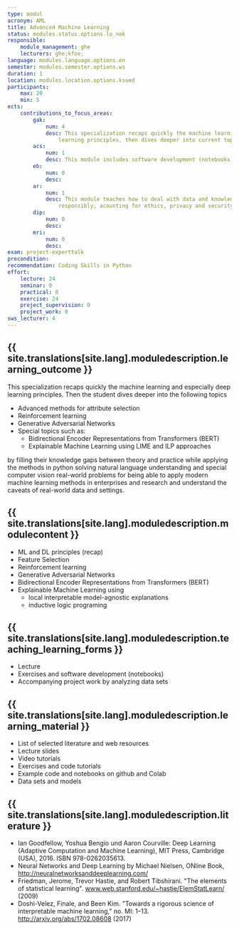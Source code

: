 ```yaml
---
type: modul
acronym: AML
title: Advanced Machine Learning
status: modules.status.options.lo_nok
responsible: 
    module_management: ghe
    lecturers: ghe;kfoe;
language: modules.language.options.en
semester: modules.semester.options.ws
duration: 1
location: modules.location.options.ksued
participants: 
    max: 20
    min: 5
ects: 
    contributions_to_focus_areas:
        gak: 
            num: 4
            desc: This specialization recaps quickly the machine learning and especially deep 
                learning principles, then dives deeper into current topics of the field.
        acs: 
            num: 1
            desc: This module includes software development (notebooks)
        eb: 
            num: 0
            desc:
        ar: 
            num: 1
            desc: This module teaches how to deal with data and knowledge generating methods 
                responsibly, acounting for ethics, privacy and security.
        dip: 
            num: 0
            desc:
        mri: 
            num: 0
            desc:
exam: project-experttalk
precondition: 
recommendation: Coding Skills in Python 
effort:
    lecture: 24
    seminar: 0
    practical: 0
    exercise: 24
    project_supervision: 0
    project_work: 0
sws_lecturer: 4  
---
```



## {{ site.translations[site.lang].moduledescription.learning_outcome }}
<!-- Learning Outcome -->

This specialization recaps quickly the machine learning and especially deep learning principles. 
Then the student dives deeper into the following topics

* Advanced methods for attribute selection
* Reinforcement learning
* Generative Adversarial Networks
* Special topics such as: 
    * Bidirectional Encoder Representations from Transformers (BERT)
    * Explainable Machine Learning using LIME and ILP approaches

by filling their knowledge gaps between theory and practice while applying the methods in python solving natural language understanding and special computer vision real-world problems for being able to apply modern machine learning methods in enterprises and research and understand the caveats of real-world data and settings.

## {{ site.translations[site.lang].moduledescription.modulecontent }}
<!-- Modulinhalt -->

* ML and DL principles (recap)
* Feature Selection 
* Reinforcement learning 
* Generative Adversarial Networks
* Bidirectional Encoder Representations from Transformers (BERT)
* Explainable Machine Learning using
    * local interpretable model-agnostic explanations 
    * inductive logic programing 

## {{ site.translations[site.lang].moduledescription.teaching_learning_forms }}
<!-- Lehr- und Lernformen -->

* Lecture 
* Exercises and software development (notebooks)
* Accompanying project work by analyzing data sets

## {{ site.translations[site.lang].moduledescription.learning_material }}
<!-- Zur Verfügung gestelltes Lehrmaterial -->

* List of selected literature and web resources
* Lecture slides
* Video tutorials
* Exercises and code tutorials
* Example code and notebooks on github and Colab
* Data sets and models


## {{ site.translations[site.lang].moduledescription.literature }}
<!-- Weiterführende Literatur -->

* Ian Goodfellow, Yoshua Bengio und Aaron Courville: Deep Learning (Adaptive Computation and Machine Learning), MIT Press, Cambridge (USA), 2016. ISBN 978-0262035613.
* Neural Networks and Deep Learning by Michael Nielsen, ONline Book, http://neuralnetworksanddeeplearning.com/
* Friedman, Jerome, Trevor Hastie, and Robert Tibshirani. "The elements of statistical learning". www.web.stanford.edu/~hastie/ElemStatLearn/ (2009)
* Doshi-Velez, Finale, and Been Kim. "Towards a rigorous science of interpretable machine learning," no. Ml: 1–13. http://arxiv.org/abs/1702.08608 (2017)
